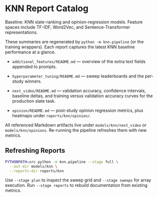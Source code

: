 # KNN Report Catalog

Baseline: KNN slate-ranking and opinion-regression models.
Feature spaces include TF-IDF, Word2Vec, and Sentence-Transformer representations.

These summaries are regenerated by `python -m knn.pipeline` (or the training wrappers).
Each report captures the latest KNN baseline performance at a glance.

- `additional_features/README.md` — overview of the extra text fields appended to prompts.

- `hyperparameter_tuning/README.md` — sweep leaderboards and the per-study winners.
- `next_video/README.md` — validation accuracy, confidence intervals, baseline deltas, and training versus validation accuracy curves for the production slate task.
- `opinion/README.md` — post-study opinion regression metrics, plus heatmaps under `reports/knn/opinion/`.

All referenced Markdown artifacts live under `models/knn/next_video` or `models/knn/opinions`. Re-running the pipeline refreshes them with new metrics.

## Refreshing Reports

```bash
PYTHONPATH=src python -m knn.pipeline --stage full \
  --out-dir models/knn \
  --reports-dir reports/knn
```

Use `--stage plan` to inspect the sweep grid and `--stage sweeps` for array execution.
Run `--stage reports` to rebuild documentation from existing metrics.
